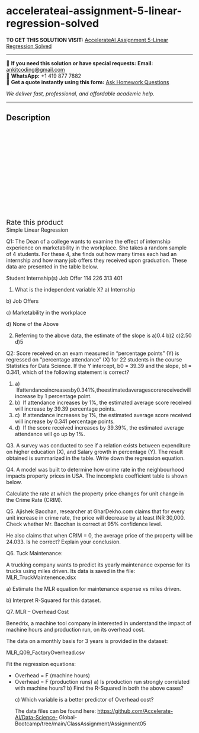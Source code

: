 # accelerateai-assignment-5-linear-regression-solved
**TO GET THIS SOLUTION VISIT:** [AccelerateAI Assignment 5-Linear Regression Solved](https://www.ankitcodinghub.com/product/accelerateai-assignment-5-linear-regression-solved/)


---

📩 **If you need this solution or have special requests:** **Email:** ankitcoding@gmail.com  
📱 **WhatsApp:** +1 419 877 7882  
📄 **Get a quote instantly using this form:** [Ask Homework Questions](https://www.ankitcodinghub.com/services/ask-homework-questions/)

*We deliver fast, professional, and affordable academic help.*

---

<h2>Description</h2>



<div class="kk-star-ratings kksr-auto kksr-align-center kksr-valign-top" data-payload="{&quot;align&quot;:&quot;center&quot;,&quot;id&quot;:&quot;98926&quot;,&quot;slug&quot;:&quot;default&quot;,&quot;valign&quot;:&quot;top&quot;,&quot;ignore&quot;:&quot;&quot;,&quot;reference&quot;:&quot;auto&quot;,&quot;class&quot;:&quot;&quot;,&quot;count&quot;:&quot;0&quot;,&quot;legendonly&quot;:&quot;&quot;,&quot;readonly&quot;:&quot;&quot;,&quot;score&quot;:&quot;0&quot;,&quot;starsonly&quot;:&quot;&quot;,&quot;best&quot;:&quot;5&quot;,&quot;gap&quot;:&quot;4&quot;,&quot;greet&quot;:&quot;Rate this product&quot;,&quot;legend&quot;:&quot;0\/5 - (0 votes)&quot;,&quot;size&quot;:&quot;24&quot;,&quot;title&quot;:&quot;AccelerateAI Assignment 5-Linear Regression Solved&quot;,&quot;width&quot;:&quot;0&quot;,&quot;_legend&quot;:&quot;{score}\/{best} - ({count} {votes})&quot;,&quot;font_factor&quot;:&quot;1.25&quot;}">

<div class="kksr-stars">

<div class="kksr-stars-inactive">
            <div class="kksr-star" data-star="1" style="padding-right: 4px">


<div class="kksr-icon" style="width: 24px; height: 24px;"></div>
        </div>
            <div class="kksr-star" data-star="2" style="padding-right: 4px">


<div class="kksr-icon" style="width: 24px; height: 24px;"></div>
        </div>
            <div class="kksr-star" data-star="3" style="padding-right: 4px">


<div class="kksr-icon" style="width: 24px; height: 24px;"></div>
        </div>
            <div class="kksr-star" data-star="4" style="padding-right: 4px">


<div class="kksr-icon" style="width: 24px; height: 24px;"></div>
        </div>
            <div class="kksr-star" data-star="5" style="padding-right: 4px">


<div class="kksr-icon" style="width: 24px; height: 24px;"></div>
        </div>
    </div>

<div class="kksr-stars-active" style="width: 0px;">
            <div class="kksr-star" style="padding-right: 4px">


<div class="kksr-icon" style="width: 24px; height: 24px;"></div>
        </div>
            <div class="kksr-star" style="padding-right: 4px">


<div class="kksr-icon" style="width: 24px; height: 24px;"></div>
        </div>
            <div class="kksr-star" style="padding-right: 4px">


<div class="kksr-icon" style="width: 24px; height: 24px;"></div>
        </div>
            <div class="kksr-star" style="padding-right: 4px">


<div class="kksr-icon" style="width: 24px; height: 24px;"></div>
        </div>
            <div class="kksr-star" style="padding-right: 4px">


<div class="kksr-icon" style="width: 24px; height: 24px;"></div>
        </div>
    </div>
</div>


<div class="kksr-legend" style="font-size: 19.2px;">
            <span class="kksr-muted">Rate this product</span>
    </div>
    </div>
<div class="page" title="Page 1">
<div class="layoutArea">
<div class="column">
Simple Linear Regression

Q1: The Dean of a college wants to examine the effect of internship experience on marketability in the workplace. She takes a random sample of 4 students. For these 4, she finds out how many times each had an internship and how many job offers they received upon graduation. These data are presented in the table below.

Student Internship(s) Job Offer 114 226 313 401

1. What is the independent variable X? a) Internship

b) Job Offers

c) Marketability in the workplace

d) None of the Above

2. Referring to the above data, the estimate of the slope is a)0.4 b)2 c)2.50 d)5

Q2: Score received on an exam measured in “percentage points” (Y) is regressed on “percentage attendance” (X) for 22 students in the course Statistics for Data Science. If the Y intercept, b0 = 39.39 and the slope, b1 = 0.341, which of the following statement is correct?

<ol>
<li>a) &nbsp;Ifattendanceincreasesby0.341%,theestimatedaveragescorereceivedwill increase by 1 percentage point.</li>
<li>b) &nbsp;If attendance increases by 1%, the estimated average score received will increase by 39.39 percentage points.</li>
<li>c) &nbsp;If attendance increases by 1%, the estimated average score received will increase by 0.341 percentage points.</li>
<li>d) &nbsp;If the score received increases by 39.39%, the estimated average attendance will go up by 1%.</li>
</ol>
</div>
</div>
</div>
<div class="page" title="Page 2">
<div class="layoutArea">
<div class="column">
Q3. A survey was conducted to see if a relation exists between expenditure on higher education (X), and Salary growth in percentage (Y). The result obtained is summarized in the table. Write down the regression equation.

Q4. A model was built to determine how crime rate in the neighbourhood impacts property prices in USA. The incomplete coefficient table is shown below.

Calculate the rate at which the property price changes for unit change in the Crime Rate (CRIM).

Q5. Ajishek Bacchan, researcher at GharDekho.com claims that for every unit increase in crime rate, the price will decrease by at least INR 30,000. Check whether Mr. Bacchan is correct at 95% confidence level.

He also claims that when CRIM = 0, the average price of the property will be 24.033. Is he correct? Explain your conclusion.

</div>
</div>
</div>
<div class="page" title="Page 3">
<div class="layoutArea">
<div class="column">
Q6. Tuck Maintenance:

A trucking company wants to predict its yearly maintenance expense for its trucks using miles driven. Its data is saved in the file: MLR_TruckMaintenence.xlsx

a) Estimate the MLR equation for maintenance expense vs miles driven.

b) Interpret R-Squared for this dataset.

Q7. MLR – Overhead Cost

Benedrix, a machine tool company in interested in understand the impact of machine hours and production run, on its overhead cost.

The data on a monthly basis for 3 years is provided in the dataset:

MLR_Q09_FactoryOverhead.csv

Fit the regression equations:

<ul>
<li>Overhead = F (machine hours)</li>
<li>Overhead = F (production runs)
a) Is production run strongly correlated with machine hours? b) Find the R-Squared in both the above cases?

c) Which variable is a better predictor of Overhead cost?

The data files can be found here: https://github.com/Accelerate-AI/Data-Science- Global-Bootcamp/tree/main/ClassAssignment/Assignment05
</li>
</ul>
</div>
</div>
</div>
